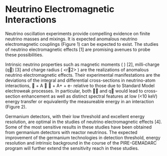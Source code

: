  # Neutrino Electromagnetic Interactions
Neutrino oscillation experiments provide compelling evidence on finite neutrino masses and mixings. It is expected anomalous neutrino electromagnetic couplings (Figure 1) can be expected to exist. The studies of neutrino electromagnetic effects [1] are promising avenues to probe these possibilities. 

Intrinsic neutrino properties such as magnetic moments (  ) [2], milli-charge (q) [3] and charge radius ( <r2> ) are the realizations of anomalous neutrino electromagnetic effects. Their experimental manifestations are the deviations of the integral and differential cross-sections in neutrino-atom interactions, 
 + A      + A+ + e-
relative to those due to Standard Model electroweak processes. In particular, both   and q would lead to cross-section enhancement as well as distinct spectral features at low (<10 keV) energy transfer or equivalently the measureable energy in an interaction (Figure 2). 

Germanium detectors, with their low threshold and excellent energy resolution, are optimal in the studies of neutrino electromagnetic effects [4]. Some of the most sensitive results in these studies have been obtained from germanium detectors with reactor neutrinos. The expected improvement of the germanium technologies in detection threshold, energy resolution and intrinsic background in the course of the PIRE-GEMADARC program will further extend the sensitivity reach in these studies.

 



